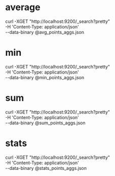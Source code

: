 # average

curl -XGET "http://localhost:9200/_search?pretty" \
-H 'Content-Type: application/json' \
--data-binary @avg_points_aggs.json

# min
curl -XGET "http://localhost:9200/_search?pretty" \
-H 'Content-Type: application/json' \
--data-binary @min_points_aggs.json

# sum
curl -XGET "http://localhost:9200/_search?pretty" \
-H 'Content-Type: application/json' \
--data-binary @sum_points_aggs.json

# stats
curl -XGET "http://localhost:9200/_search?pretty" \
-H 'Content-Type: application/json' \
--data-binary @stats_points_aggs.json
